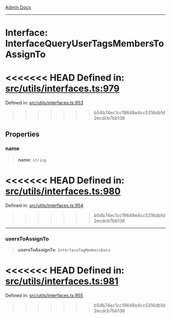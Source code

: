 [Admin Docs](/)

***

# Interface: InterfaceQueryUserTagsMembersToAssignTo

<<<<<<< HEAD
Defined in: [src/utils/interfaces.ts:979](https://github.com/PalisadoesFoundation/talawa-admin/blob/main/src/utils/interfaces.ts#L979)
=======
Defined in: [src/utils/interfaces.ts:953](https://github.com/PalisadoesFoundation/talawa-admin/blob/main/src/utils/interfaces.ts#L953)
>>>>>>> b54b74ec1cc19648e4cc5316db1d2ecdcb7bb136

## Properties

### name

> **name**: `string`

<<<<<<< HEAD
Defined in: [src/utils/interfaces.ts:980](https://github.com/PalisadoesFoundation/talawa-admin/blob/main/src/utils/interfaces.ts#L980)
=======
Defined in: [src/utils/interfaces.ts:954](https://github.com/PalisadoesFoundation/talawa-admin/blob/main/src/utils/interfaces.ts#L954)
>>>>>>> b54b74ec1cc19648e4cc5316db1d2ecdcb7bb136

***

### usersToAssignTo

> **usersToAssignTo**: `InterfaceTagMembersData`

<<<<<<< HEAD
Defined in: [src/utils/interfaces.ts:981](https://github.com/PalisadoesFoundation/talawa-admin/blob/main/src/utils/interfaces.ts#L981)
=======
Defined in: [src/utils/interfaces.ts:955](https://github.com/PalisadoesFoundation/talawa-admin/blob/main/src/utils/interfaces.ts#L955)
>>>>>>> b54b74ec1cc19648e4cc5316db1d2ecdcb7bb136
